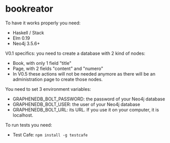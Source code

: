 # bookreator

To have it works properly you need:
- Haskell / Stack
- Elm 0.19
- Neo4j 3.5.6+

V0.1 specifics: you need to create a database with 2 kind of nodes:
- Book, with only 1 field "title"
- Page, with 2 fields "content" and "numero"
- In V0.5 these actions will not be needed anymore as there will be an administration page to create those nodes.

You need to set 3 environment variables:
- GRAPHENEDB_BOLT_PASSWORD: the password of your Neo4j database
- GRAPHENEDB_BOLT_USER: the user of your Neo4j database
- GRAPHENEDB_BOLT_URL: its URL. If you use it on your computer, it is localhost.

To run tests you need:
- Test Cafe: `npm install -g testcafe`